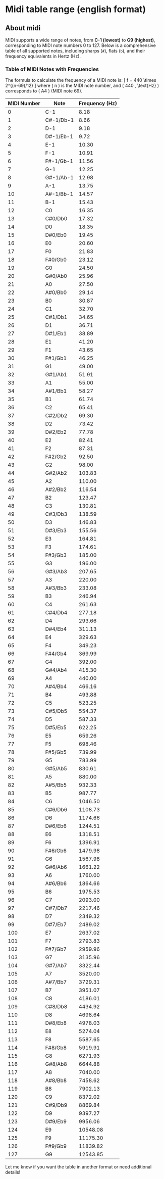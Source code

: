 # Midi table range (english format)

## About midi

MIDI supports a wide range of notes, from **C-1 (lowest)** to **G9 (highest)**, corresponding to MIDI note numbers 0 to 127. Below is a comprehensive table of all supported notes, including sharps (`#`), flats (`b`), and their frequency equivalents in Hertz (Hz).

### Table of MIDI Notes with Frequencies

The formula to calculate the frequency of a MIDI note is:
\[
f = 440 \times 2^{(n-69)/12}
\]
where \( n \) is the MIDI note number, and \( 440 \, \text{Hz} \) corresponds to \( A4 \) (MIDI note 69).

| MIDI Number | Note  | Frequency (Hz) |
|-------------|-------|----------------|
| 0           | C-1   | 8.18           |
| 1           | C#-1/Db-1 | 8.66       |
| 2           | D-1   | 9.18           |
| 3           | D#-1/Eb-1 | 9.72       |
| 4           | E-1   | 10.30          |
| 5           | F-1   | 10.91          |
| 6           | F#-1/Gb-1 | 11.56      |
| 7           | G-1   | 12.25          |
| 8           | G#-1/Ab-1 | 12.98      |
| 9           | A-1   | 13.75          |
| 10          | A#-1/Bb-1 | 14.57      |
| 11          | B-1   | 15.43          |
| 12          | C0    | 16.35          |
| 13          | C#0/Db0 | 17.32        |
| 14          | D0    | 18.35          |
| 15          | D#0/Eb0 | 19.45        |
| 16          | E0    | 20.60          |
| 17          | F0    | 21.83          |
| 18          | F#0/Gb0 | 23.12        |
| 19          | G0    | 24.50          |
| 20          | G#0/Ab0 | 25.96        |
| 21          | A0    | 27.50          |
| 22          | A#0/Bb0 | 29.14        |
| 23          | B0    | 30.87          |
| 24          | C1    | 32.70          |
| 25          | C#1/Db1 | 34.65        |
| 26          | D1    | 36.71          |
| 27          | D#1/Eb1 | 38.89        |
| 28          | E1    | 41.20          |
| 29          | F1    | 43.65          |
| 30          | F#1/Gb1 | 46.25        |
| 31          | G1    | 49.00          |
| 32          | G#1/Ab1 | 51.91        |
| 33          | A1    | 55.00          |
| 34          | A#1/Bb1 | 58.27        |
| 35          | B1    | 61.74          |
| 36          | C2    | 65.41          |
| 37          | C#2/Db2 | 69.30        |
| 38          | D2    | 73.42          |
| 39          | D#2/Eb2 | 77.78        |
| 40          | E2    | 82.41          |
| 41          | F2    | 87.31          |
| 42          | F#2/Gb2 | 92.50        |
| 43          | G2    | 98.00          |
| 44          | G#2/Ab2 | 103.83       |
| 45          | A2    | 110.00         |
| 46          | A#2/Bb2 | 116.54       |
| 47          | B2    | 123.47         |
| 48          | C3    | 130.81         |
| 49          | C#3/Db3 | 138.59       |
| 50          | D3    | 146.83         |
| 51          | D#3/Eb3 | 155.56       |
| 52          | E3    | 164.81         |
| 53          | F3    | 174.61         |
| 54          | F#3/Gb3 | 185.00       |
| 55          | G3    | 196.00         |
| 56          | G#3/Ab3 | 207.65       |
| 57          | A3    | 220.00         |
| 58          | A#3/Bb3 | 233.08       |
| 59          | B3    | 246.94         |
| 60          | C4    | 261.63         |
| 61          | C#4/Db4 | 277.18       |
| 62          | D4    | 293.66         |
| 63          | D#4/Eb4 | 311.13       |
| 64          | E4    | 329.63         |
| 65          | F4    | 349.23         |
| 66          | F#4/Gb4 | 369.99       |
| 67          | G4    | 392.00         |
| 68          | G#4/Ab4 | 415.30       |
| 69          | A4    | 440.00         |
| 70          | A#4/Bb4 | 466.16       |
| 71          | B4    | 493.88         |
| 72          | C5    | 523.25         |
| 73          | C#5/Db5 | 554.37       |
| 74          | D5    | 587.33         |
| 75          | D#5/Eb5 | 622.25       |
| 76          | E5    | 659.26         |
| 77          | F5    | 698.46         |
| 78          | F#5/Gb5 | 739.99       |
| 79          | G5    | 783.99         |
| 80          | G#5/Ab5 | 830.61       |
| 81          | A5    | 880.00         |
| 82          | A#5/Bb5 | 932.33       |
| 83          | B5    | 987.77         |
| 84          | C6    | 1046.50        |
| 85          | C#6/Db6 | 1108.73      |
| 86          | D6    | 1174.66        |
| 87          | D#6/Eb6 | 1244.51      |
| 88          | E6    | 1318.51        |
| 89          | F6    | 1396.91        |
| 90          | F#6/Gb6 | 1479.98      |
| 91          | G6    | 1567.98        |
| 92          | G#6/Ab6 | 1661.22      |
| 93          | A6    | 1760.00        |
| 94          | A#6/Bb6 | 1864.66      |
| 95          | B6    | 1975.53        |
| 96          | C7    | 2093.00        |
| 97          | C#7/Db7 | 2217.46      |
| 98          | D7    | 2349.32        |
| 99          | D#7/Eb7 | 2489.02      |
| 100         | E7    | 2637.02        |
| 101         | F7    | 2793.83        |
| 102         | F#7/Gb7 | 2959.96      |
| 103         | G7    | 3135.96        |
| 104         | G#7/Ab7 | 3322.44      |
| 105         | A7    | 3520.00        |
| 106         | A#7/Bb7 | 3729.31      |
| 107         | B7    | 3951.07        |
| 108         | C8    | 4186.01        |
| 109         | C#8/Db8 | 4434.92      |
| 110         | D8    | 4698.64        |
| 111         | D#8/Eb8 | 4978.03      |
| 112         | E8    | 5274.04        |
| 113         | F8    | 5587.65        |
| 114         | F#8/Gb8 | 5919.91      |
| 115         | G8    | 6271.93        |
| 116         | G#8/Ab8 | 6644.88      |
| 117         | A8    | 7040.00        |
| 118         | A#8/Bb8 | 7458.62      |
| 119         | B8    | 7902.13        |
| 120         | C9    | 8372.02        |
| 121         | C#9/Db9 | 8869.84      |
| 122         | D9    | 9397.27        |
| 123         | D#9/Eb9 | 9956.06      |
| 124         | E9    | 10548.08       |
| 125         | F9    | 11175.30       |
| 126         | F#9/Gb9 | 11839.82     |
| 127         | G9    | 12543.85       |

Let me know if you want the table in another format or need additional details!
